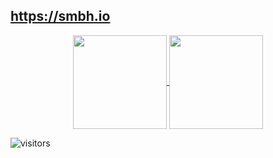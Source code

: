 ## https://smbh.io

<p align= "center">
   <a href="https://github.com/smb-h/">
    <img height= "150" align="center" src="https://github-readme-stats.vercel.app/api?username=smb-h&show_icons=true&hide_border=true&theme=algolia" />
  </a>
  <a href="https://github.com/smb-h/">
    <img height= "150" align="center" src="https://github-readme-stats.vercel.app/api/top-langs/?username=smb-h&layout=compact&hide_border=true&theme=algolia" />
  </a>
  
![visitors](https://visitor-badge.glitch.me/badge?page_id=smb-h&left_color=green&right_color=red)
   
</p>

<!--
- 🔭 I’m currently working on ...
- 🌱 I’m currently learning ...
- 👯 I’m looking to collaborate on ...
- 🤔 I’m looking for help with ...
- 💬 Ask me about ...
- 📫 How to reach me: ...
- 😄 Pronouns: ...
- ⚡ Fun fact: ...
-->
